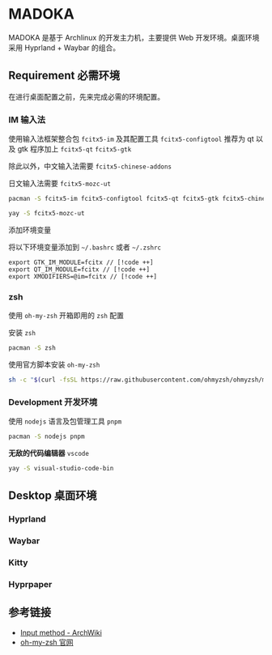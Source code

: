 # MADOKA

MADOKA 是基于 Archlinux 的开发主力机，主要提供 Web 开发环境。桌面环境采用 Hyprland + Waybar 的组合。

## Requirement 必需环境

在进行桌面配置之前，先来完成必需的环境配置。

### IM 输入法

使用输入法框架整合包 `fcitx5-im` 及其配置工具 `fcitx5-configtool` 推荐为 qt 以及 gtk 程序加上 `fcitx5-qt` `fcitx5-gtk`

除此以外，中文输入法需要 `fcitx5-chinese-addons`

日文输入法需要
`fcitx5-mozc-ut`

```bash
pacman -S fcitx5-im fcitx5-configtool fcitx5-qt fcitx5-gtk fcitx5-chinese-addons
```

```bash
yay -S fcitx5-mozc-ut
```

添加环境变量

将以下环境变量添加到 `~/.bashrc` 或者 `~/.zshrc`

```bashrc
export GTK_IM_MODULE=fcitx // [!code ++]
export QT_IM_MODULE=fcitx // [!code ++]
export XMODIFIERS=@im=fcitx // [!code ++]
```

### zsh

使用 `oh-my-zsh` 开箱即用的 `zsh` 配置

安装 `zsh`

```bash
pacman -S zsh
```

使用官方脚本安装 `oh-my-zsh`

```bash
sh -c "$(curl -fsSL https://raw.githubusercontent.com/ohmyzsh/ohmyzsh/master/tools/install.sh)"
```

### Development 开发环境

使用 `nodejs` 语言及包管理工具 `pnpm`

```bash
pacman -S nodejs pnpm
```

**无敌的代码编辑器** `vscode`

```bash
yay -S visual-studio-code-bin
```

## Desktop 桌面环境

### Hyprland

### Waybar

### Kitty

### Hyprpaper

## 参考链接

- [Input method - ArchWiki](https://wiki.archlinux.org/title/Input_method)
- [oh-my-zsh 官网](https://ohmyz.sh/)
